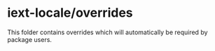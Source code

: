 # iext-locale/overrides

This folder contains overrides which will automatically be required by package users.
